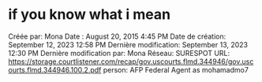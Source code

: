 # if you know what i mean

Créée par: Mona
Date : August 20, 2015 4:45 PM
Date de création: September 12, 2023 12:58 PM
Dernière modification: September 13, 2023 12:30 PM
Dernière modification par: Mona
Réseau: SURESPOT
URL: https://storage.courtlistener.com/recap/gov.uscourts.flmd.344946/gov.uscourts.flmd.344946.100.2.pdf
person: AFP Federal Agent as mohamadmo7